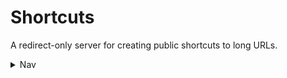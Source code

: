 # Shortcuts

A redirect-only server for creating public shortcuts to long URLs.

<details><summary>Nav</summary>

- [Home](../..)
- [Docs](../../docs/README.md)
  - [Getting started](../../docs/getting-started.md)
  - [Routers](../../docs/routers.md)
  - [Endpoints](../../docs/endpoints.md)
  - [Request parsing](../../docs/request-parsing.md)
  - [Response resolution](../../docs/response-resolution.md)
  - [Context](../../docs/context.md)
  - [Error handling](../../docs/error-handling.md)
  - [Client fetch](../../docs/client-fetch.md)
  - [Assets](../../docs/assets.md)
  - [Bundles](../../docs/bundles.md)
  - [Web sockets](../../docs/web-sockets.md)
  - [API](../../docs/api.md)
- [Examples](../README.md)
  - [Blog](../blog): Markdown blogging
  - [Chat](../chat): Ephemeral chat rooms
  - 📍 [Shortcuts](../shortcuts): URL Shortening

</details>